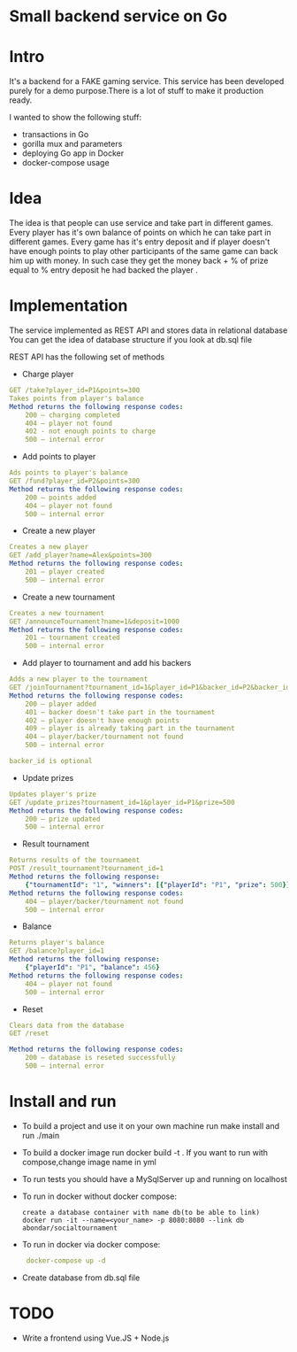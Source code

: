 # Small backend service on Go

# Intro
It's a backend for a FAKE gaming service.
This service has been developed purely for a demo purpose.There is a lot of stuff to make it production ready.

I wanted to show the following stuff:
 - transactions in Go
 - gorilla mux and parameters
 - deploying Go app in Docker
 - docker-compose usage

# Idea

The idea is that people can use service and take part in different games. Every player has it's own balance of points 
on which he can take part in different games. 
Every game has it's entry deposit and if player doesn't have enough points to play 
other participants of the same game can back him up with money. 
In such case they get the money back + % of prize equal to 
% entry deposit he had backed the player .


# Implementation

The service implemented as REST API and stores data in relational database
You can get the idea of database structure if you look at db.sql file

REST API has the following set of methods

- Charge player
```yaml
GET /take?player_id=P1&points=300
Takes points from player's balance
Method returns the following response codes:
    200 – charging completed
    404 – player not found
    402 - not enough points to charge
    500 – internal error

```

- Add points to player
```yaml
Ads points to player's balance
GET /fund?player_id=P2&points=300
Method returns the following response codes:
    200 – points added
    404 – player not found
    500 – internal error
```

- Create a new player
```yaml
Creates a new player
GET /add_player?name=Alex&points=300
Method returns the following response codes:
    201 – player created
    500 – internal error
```

- Create a new tournament
```yaml
Creates a new tournament
GET /announceTournament?name=1&deposit=1000
Method returns the following response codes:
    201 – tournament created
    500 – internal error
```

- Add player to tournament and add his backers 
```yaml
Adds a new player to the tournament
GET /joinTournament?tournament_id=1&player_id=P1&backer_id=P2&backer_id=P3
Method returns the following response codes:
    200 – player added 
    401 – backer doesn't take part in the tournament
    402 – player doesn't have enough points
    409 – player is already taking part in the tournament
    404 – player/backer/tournament not found
    500 – internal error

backer_id is optional
```

- Update prizes
```yaml
Updates player's prize
GET /update_prizes?tournament_id=1&player_id=P1&prize=500
Method returns the following response codes:
    200 – prize updated
    500 – internal error
```

- Result tournament
```yaml
Returns results of the tournament
POST /result_tournament?tournament_id=1
Method returns the following response:
    {"tournamentId": "1", "winners": [{"playerId": "P1", "prize": 500}]}
Method returns the following response codes:
    404 – player/backer/tournament not found
    500 – internal error
```

- Balance
```yaml
Returns player's balance
GET /balance?player_id=1
Method returns the following response:
    {"playerId": "P1", "balance": 456}
Method returns the following response codes:
    404 – player not found
    500 – internal error
```

- Reset
```yaml
Clears data from the database
GET /reset

Method returns the following response codes:
    200 – database is reseted successfully 
    500 – internal error
```

# Install and run

- To build a project and use it on your own machine run make install and run ./main
- To build a docker image run docker build -t <name> . If you want to run with compose,change image name in yml
- To run tests you should have a MySqlServer up and running on localhost

- To run in docker without docker compose:
     
  ```
  create a database container with name db(to be able to link)
  docker run -it --name=<your_name> -p 8080:8080 --link db abondar/socialtournament 
  ```

- To run in docker via docker compose:
  ```yaml
   docker-compose up -d
  ```
- Create database from db.sql file
 
# TODO
- Write a frontend using Vue.JS + Node.js
